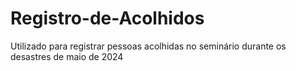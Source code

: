 # Registro-de-Acolhidos
Utilizado para registrar pessoas acolhidas no seminário durante os desastres de maio de 2024
